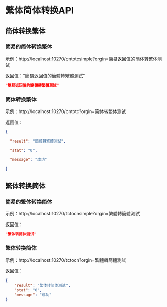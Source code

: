 # 繁体简体转换API

## 简体转换繁体

### 简易的简体转换繁体

示例：http://localhost:10270/cntotcsimple?orgin=简易返回值的简体转繁体测试

返回值："簡易返回值的簡體轉繁體測試"

```json
"簡易返回值的簡體轉繁體測試"
```



### 简体转换繁体

示例：http://localhost:10270/cntotc?orgin=简体转繁体测试

返回值：

```json
{

  "result": "簡體轉繁體測試",

  "stat": "0",

  "message": "成功"

}
```



## 繁体转换简体

### 简易的繁体转换简体

示例：http://localhost:10270/tctocnsimple?orgin=繁體轉簡體測試

返回值：

```JSON
"繁体转简体测试"
```



### 繁体转换简体

示例：http://localhost:10270/tctocn?orgin=繁體轉簡體測試

返回值：

```json
{
    "result": "繁体转简体测试",
    "stat": "0",
    "message": "成功"
}
```

